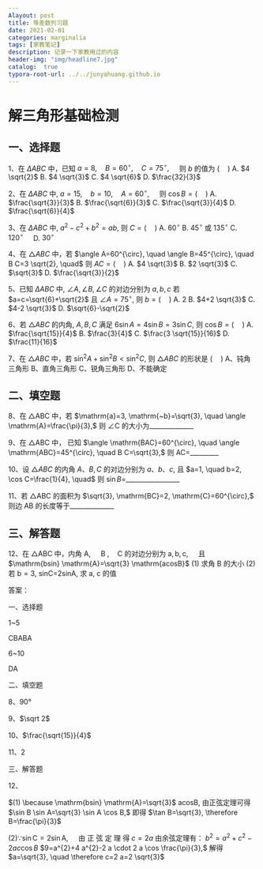 ```yaml
---
Alayout: post
title: 等差数列习题
date: 2021-02-01
categories: marginalia
tags: [家教笔记]
description: 记录一下家教用过的内容
header-img: "img/headline7.jpg"
catalog:  true
typora-root-url: ../../junyahuang.github.io
---
```


# 解三角形基础检测



## 一、选择题

1、在 $\Delta A B C$ 中，已知 $a=8, \quad B=60^{\circ}, \quad C=75^{\circ}, \quad$ 则 $b$ 的值为 $(\quad)$
	A. $4 \sqrt{2}$						B. $4 \sqrt{3}$
	C. $4 \sqrt{6}$						D. $\frac{32}{3}$

2、在 $\Delta A B C$ 中, $a=15, \quad b=10, \quad A=60^{\circ}, \quad$ 则 $\cos B=(\quad)$
	A. $\frac{\sqrt{3}}{3}$							B. $\frac{\sqrt{6}}{3}$
	C. $\frac{\sqrt{3}}{4}$							D. $\frac{\sqrt{6}}{4}$

3、在 $\Delta A B C$ 中, $a^{2}-c^{2}+b^{2}=a b,$ 则 $C=(\quad)$
	A. $60^{\circ}$							B. $45^{\circ}$ 或 $135^{\circ}$
	C. $120^{\circ} \quad$					  D. $30^{\circ}$

4、在 $\triangle A B C$ 中，若 $\angle A=60^{\circ}, \quad \angle B=45^{\circ}, \quad B C=3 \sqrt{2}, \quad$ 则 $A C=(\quad)$
	A. $4 \sqrt{3}$							B. $2 \sqrt{3}$
	C. $\sqrt{3}$							  D. $\frac{\sqrt{3}}{2}$

5、已知 $\Delta A B C$ 中, $\angle A, \angle B, \angle C$ 的对边分别为 $a, b, c$ 若 $a=c=\sqrt{6}+\sqrt{2}$ 且 $\angle A=75^{\circ},$ 则 $b=(\quad)$
	A. 2									B. $4+2 \sqrt{3}$
	C. $4-2 \sqrt{3}$						D. $\sqrt{6}-\sqrt{2}$

6、若 $\triangle A B C$ 的内角, $A, B, C$ 满足 $6 \sin A=4 \sin B=3 \sin C,$ 则 $\cos B=(\quad)$
	A. $\frac{\sqrt{15}}{4}$								B. $\frac{3}{4}$
	C. $\frac{3 \sqrt{15}}{16}$								D. $\frac{11}{16}$

7、在 $\triangle A B C$ 中，若 $\sin ^{2} A+\sin ^{2} B<\sin ^{2} C,$ 则 $\triangle A B C$ 的形状是 $(\quad)$
	A、钝角三角形				B、直角三角形
	C、锐角三角形				D、不能确定

## 二、填空题

8、在 $\triangle \mathrm{ABC}$ 中，若 $\mathrm{a}=3, \mathrm{~b}=\sqrt{3}, \quad \angle \mathrm{A}=\frac{\pi}{3},$ 则 $\angle \mathrm{C}$ 的大小为______________

9、在 $\triangle \mathrm{ABC}$ 中， 已知 $\angle \mathrm{BAC}=60^{\circ}, \quad \angle \mathrm{ABC}=45^{\circ}, \quad B C=\sqrt{3},$ 则 $\mathrm{AC}=$_________

10、设 $\triangle A B C$ 的内角 $A 、 B, C$ 的对边分别为 $a 、 b 、 c,$ 且 $a=1, \quad b=2, \cos C=\frac{1}{4}, \quad$ 则 $\sin B=$_________________

11、若 $\triangle \mathrm{ABC}$ 的面积为 $\sqrt{3}, \mathrm{BC}=2, \mathrm{C}=60^{\circ},$ 则边 $\mathrm{AB}$ 的长度等于______________



## 三、解答题

12、在 $\triangle \mathrm{ABC}$ 中，内角 $\mathrm{A}, \quad$ B $, \quad \mathrm{C}$ 的对边分别为 $\mathrm{a}, \mathrm{b}, \mathrm{c}, \quad$ 且 $\mathrm{bsin} \mathrm{A}=\sqrt{3} \mathrm{acosB}$ 
(1) 求角 B 的大小
(2) 若 $\mathrm{b}=3,$ sinC=2sinA, 求 a, c 的值





答案：

一、选择题

1~5

CBABA

6~10

DA

二、填空题

8、90°

9、$\sqrt 2$

10、$\frac{\sqrt{15}}{4}$

11、2

三、解答题

12、

$(1) \because \mathrm{bsin} \mathrm{A}=\sqrt{3}$ acosB, 由正弦定理可得 $\sin B \sin A=\sqrt{3} \sin A \cos B,$ 即得 $\tan B=\sqrt{3}, \therefore B=\frac{\pi}{3}$

$(2)\because \sin \mathrm{C}=2 \sin \mathrm{A}, \quad$ 由 正 弦 定 理 得 $c=2a$
由余弦定理有： $b^{2}=a^{2}+c^{2}-2 a c \cos B$
$9=a^{2}+4 a^{2}-2 a \cdot 2 a \cos \frac{\pi}{3},$ 解得 $a=\sqrt{3}, \quad \therefore c=2 a=2 \sqrt{3}$



